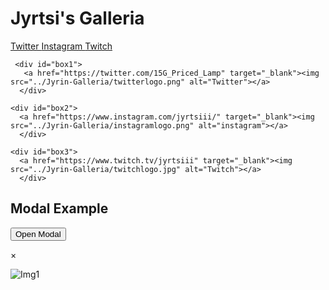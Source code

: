 <hmtl>
  
  <meta name="viewport" content="width=device-width, initial-scale=1">
  <title> Jyrin Galleria </title> 
  <link rel="stylesheet" href="style.css">
  


  <h1> Jyrtsi's Galleria </h1>

<body>
      <a href="https://twitter.com/15G_Priced_Lamp"> Twitter </a>
      <a href="https://www.instagram.com/jyrtsiii/"> Instagram </a>
      <a href="https://www.twitch.tv/jyrtsiii"> Twitch </a>
      
      
    
     <div id="box1">
       <a href="https://twitter.com/15G_Priced_Lamp" target="_blank"><img src="../Jyrin-Galleria/twitterlogo.png" alt="Twitter"></a>
      </div>
      
    <div id="box2">
      <a href="https://www.instagram.com/jyrtsiii/" target="_blank"><img src="../Jyrin-Galleria/instagramlogo.png" alt="instagram"></a>
      </div>
      
    <div id="box3">
      <a href="https://www.twitch.tv/jyrtsiii" target="_blank"><img src="../Jyrin-Galleria/twitchlogo.jpg" alt="Twitch"></a>
      </div>

  
  
  
  <h2>Modal Example</h2>

<!-- Trigger/Open The Modal -->
<button id="myBtn">Open Modal</button>

<!-- The Modal -->
<div id="myModal" class="modal">

  <!-- Modal content -->
  <div class="modal-content">
    <span class="close">&times;</span>
    
    
    
   <img src="../Jyrin-Galleria/instagramlogo.png" alt="Img1"></a>
    
    
    
    
  </div>

</div>

<script>
// Get the modal
var modal = document.getElementById("myModal");

// Get the button that opens the modal
var btn = document.getElementById("myBtn");

// Get the <span> element that closes the modal
var span = document.getElementsByClassName("close")[0];

// When the user clicks the button, open the modal 
btn.onclick = function() {
  modal.style.display = "block";
}

// When the user clicks on <span> (x), close the modal
span.onclick = function() {
  modal.style.display = "none";
}

// When the user clicks anywhere outside of the modal, close it
window.onclick = function(event) {
  if (event.target == modal) {
    modal.style.display = "none";
  }
}
</script>


</body>
  
</hmtl>
